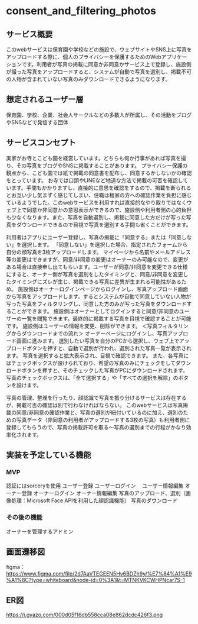 # consent_and_filtering_photos

## サービス概要
このwebサービスは保育園や学校などの施設で、ウェブサイトやSNS上に写真をアップロードする際に、個人のプライバシーを保護するためのWebアプリケーションです。利用者が写真の掲載に同意か非同意かサービス上で登録し、施設側が撮った写真をアップロードすると、システムが自動で写真を選別し、掲載不可の人物が含まれていない写真のみダウンロードできるようになります。

## 想定されるユーザー層
保育園、学校、企業、社会人サークルなどの多数人が所属し、その活動をブログやSNSなどで発信する団体


## サービスコンセプト
実家がお寺とこども園を経営しています。どちらも何か行事があれば写真を撮り、その写真をブログやSNSに掲載することがあります。
プライバシー保護の観点から、こども園では紙で掲載の同意書を配布し、同意するかしないかの確認をとっています。
お寺では口頭やLINEなど地道な方法で掲載の可否を確認しています。手間もかかりますし、直接的に意思を確認をするので、掲載を断られるとお互い少し気まずく感じてしまい、住職は檀家の方への確認作業を負担に感じているようでした。このwebサービスを利用すれば直接的なやり取りではなくウェブ上で同意か非同意かの意思表示ができるので、施設側や利用者側の心的負担も少なくなります。また、写真を自動選別し、掲載に同意した方だけが写った写真をダウンロードできるので目視で写真を選別する手間も省くことができます。

利用者はアプリにユーザー登録し、写真の掲載に「同意する」または「同意しない」を選択します。
「同意しない」を選択した場合、指定されたフォームから自分の顔写真を3枚アップロードします。
マイページから名前やメールアドレス等の変更はできますが、同意/非同意の変更はオーナーのみ可能なので、変更がある場合は直接申し出てもらいます。ユーザーが同意/非同意を変更できる仕様にすると、オーナー側が写真を選別をしたタイミングと、同意/非同意を変更したタイミングにズレが生じ、掲載できる写真に差異が生まれる可能性があるため。
施設側はオーナーログインページからログインし、写真アップロード画面から写真をアップロードします。するとシステムが自動で同意していない人物が写った写真をフィルタリングし、同意した方のみが写った写真をダウンロードすることができます。
施設側はオーナーとしてログインすると同意/非同意のユーザーの一覧を閲覧できます。最終的に掲載する写真を目視で確認することが可能です。
施設側はユーザーの情報を変更、削除ができます。
＜写真フィルタリングからダウンロードまでの流れ＞
オーナーページにログインし、写真アップロード画面に進みます。
選別したい写真を自分のPCから選択し、ウェブ上でアップロードボタンを押すと、自動で選別が行われ、選別された写真一覧が表示されます。
写真を選択すると拡大表示され、目視で確認できます。
また、各写真にはチェックボックスが設けられており、希望の写真のみにチェックをしてダウンロードボタンを押すと、そのチェックした写真がPCにダウンロードされます。
写真のチェックボックスは、「全て選択する」や「すべての選択を解除」のボタンを設けます。

写真の管理、整理を行ったり、顔認識で写真を振り分けるサービスは存在するが、掲載可否の確認は別で行わなければならない。
このwebサービスは写真掲載の同意/非同意の確認作業と、写真の選別が紐付いているのに加え、選別のための写真データ（非同意の利用者がアップロードする3枚の写真）も利用者側に登録してもらうので、写真の掲載許可を取る〜写真の選別までの行程がかなり効率化されます。


## 実装を予定している機能
### MVP
認証にはsorceryを使用
ユーザー登録
ユーザーログイン　
ユーザー情報編集
オーナー登録
オーナーログイン 
オーナー情報編集
写真のアップロード、選別（画像処理：Microsoft Face APIを利用した顔認識機能）
写真のダウンロード

### その後の機能
オーナーを管理するアドミン

## 画面遷移図
figma：https://www.figma.com/file/2d7AaVTEGEEN5Hv6BDZh9y/%E7%84%A1%E9%A1%8C?type=whiteboard&node-id=0%3A1&t=MTNKVKCWHPNcar7S-1

## ER図
https://i.gyazo.com/000d05f16db558cca08e862dcdc426f3.png